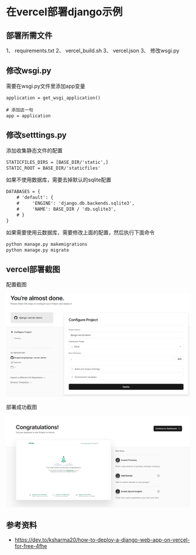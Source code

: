 # 在vercel部署django示例

## 部署所需文件

1、 requirements.txt
2、 vercel_build.sh
3、 vercel.json
3、 修改wsgi.py

## 修改wsgi.py

需要在wsgi.py文件里添加app变量

```
application = get_wsgi_application()

# 添加这一句
app = application
```

## 修改setttings.py

添加收集静态文件的配置

```
STATICFILES_DIRS = [BASE_DIR/'static',]
STATIC_ROOT = BASE_DIR/'staticfiles'
```

如果不使用数据库，需要去掉默认的sqlite配置

```
DATABASES = {
    # 'default': {
    #     'ENGINE': 'django.db.backends.sqlite3',
    #     'NAME': BASE_DIR / 'db.sqlite3',
    # }
}
```

如果需要使用云数据库，需要修改上面的配置，然后执行下面命令

```
python manage.py makemigrations
python manage.py migrate
```

## vercel部署截图

配置截图

![](screenshot/config.png)

部署成功截图

![](screenshot/success.png)


## 参考资料

- https://dev.to/ksharma20/how-to-deploy-a-django-web-app-on-vercel-for-free-4fhe
